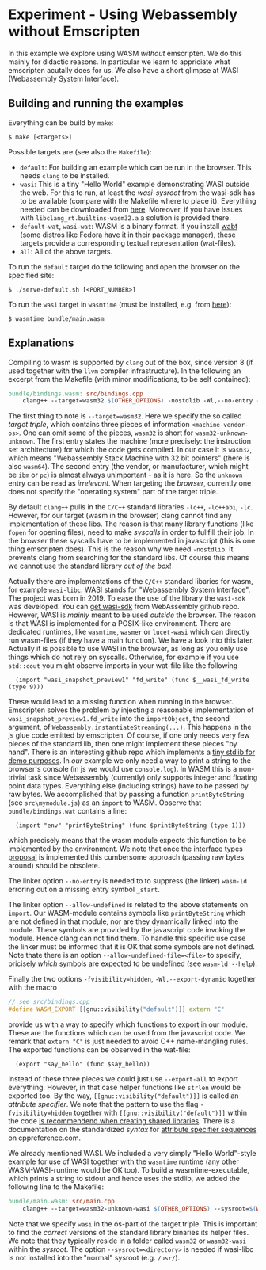 # Experiment - Using Webassembly without Emscripten

In this example we explore using WASM *without* emscripten. We do this mainly for didactic reasons. In particular we learn to appriciate what emscripten acutally does for us. We also have a short glimpse at WASI (Webassembly System Interface).

## Building and running the examples

Everything can be build by `make`:

```shell
$ make [<targets>]
```

Possible targets are (see also the `Makefile`):

- `default`: For building an example which can be run in the browser. This needs `clang` to be installed.
- `wasi`: This is a tiny "Hello World" example demonstrating WASI outside the web. For this to run, at least the *wasi-sysroot* from the wasi-sdk has to be available (compare with the Makefile where to place it). Everything needed can be downloaded from [here][wasi-sdk]. Moreover, if you have issues with `libclang_rt.builtins-wasm32.a` a solution is provided there.
- `default-wat`, `wasi-wat`: WASM is a binary format. If you install [wabt][wabt] (some distros like Fedora have it in their package manager), these targets provide a corresponding textual representation (wat-files).
- `all`: All of the above targets.

To run the `default` target do the following and open the browser on the specified site:

```shell
$ ./serve-default.sh [<PORT_NUMBER>]
```

To run the `wasi` target in `wasmtime` (must be installed, e.g. from [here][wasmtime]):

```shell
$ wasmtime bundle/main.wasm
```

## Explanations

Compiling to wasm is supported by `clang` out of the box, since version 8 (if used together with the `llvm` compiler infrastructure). In the following an excerpt from the Makefile (with minor modifications, to be self contained):

```makefile
bundle/bindings.wasm: src/bindings.cpp
	clang++ --target=wasm32 $(OTHER_OPTIONS) -nostdlib -Wl,--no-entry -Wl,--allow-undefined -fvisibility=hidden -Wl,--export-dynamic -o $@ $^
```

The first thing to note is `--target=wasm32`. Here we specify the so called *target triple*, which contains three pieces of information `<machine-vendor-os>`. One can omit some of the pieces, `wasm32` is short for `wasm32-unknown-unknown`. The first entry states the machine (more precisely: the instruction set architecture) for which the code gets compiled. In our case it is `wasm32`, which means "Webassembly Stack Machine with 32 bit pointers" (there is also `wasm64`). The second entry (the vendor, or manufacturer, which might be `ibm` or `pc`) is almost always unimportant - as it is here. So the `unknown` entry can be read as *irrelevant*. When targeting the *browser*, currently one does not specify the "operating system" part of the target triple.

By default `clang++` pulls in the `C/C++` standard libraries `-lc++`, `-lc++abi`, `-lc`. However, for our target (wasm in the browser) clang cannot find any implementation of these libs. The reason is that many library functions (like `fopen` for opening files), need to make *syscalls* in order to fullfill their job. In the browser these syscalls have to be implemented in javascript (this is one thing emscripten does). This is the reason why we need `-nostdlib`. It prevents clang from searching for the standard libs. Of course this means we cannot use the standard library *out of the box*!

Actually there are implementations of the `C/C++` standard libaries for wasm, for example `wasi-libc`. WASI stands for "Webassembly System Interface". The project was born in 2019. To ease the use of the library the `wasi-sdk` was developed. You can [get wasi-sdk][wasi-sdk] from WebAssembly github repo. However, WASI is *mainly* meant to be used *outside* the browser. The reason is that WASI is implemented for a POSIX-like environment. There are dedicated runtimes, like `wasmtime`, `wasmer` or `lucet-wasi` which can directly run wasm-files (if they have a main function). We have a look into this later. Actually it is possible to use WASI in the browser, as long as you only use things which do not rely on syscalls. Otherwise, for example if you use `std::cout` you might observe imports in your wat-file like the following

```wasm
  (import "wasi_snapshot_preview1" "fd_write" (func $__wasi_fd_write (type 9)))
```

These would lead to a missing function when running in the browser. Emscripten solves the problem by injecting a reasonable implementation of `wasi_snapshot_preview1.fd_write` into the `importObject`, the second argument, of `Webassembly.instantiateStreaming(...)`. This happens in the js glue code emitted by emscripten. Of course, if one only needs very few pieces of the standard lib, then one might implement these pieces "by hand". There is an interesting github repo which implements a [tiny stdlib for demo purposes][nano-libc]. In *our* example we only need a way to print a string to the browser's console (in js we would use `console.log`). In WASM this is a non-trivial task since Webassembly (currently) only supports integer and floating point data types. Everything else (including strings) have to be passed by raw bytes. We accomplished that by passing a function `printByteString` (see `src\mymodule.js`) as an `import` to WASM. Observe that `bundle/bindings.wat` contains a line:

```wasm
  (import "env" "printByteString" (func $printByteString (type 1)))
```

which precisely means that the wasm module expects this function to be implemented by the environment. We note that once the [interface types proposal][interface-types] is implemented this cumbersome approach (passing raw bytes around) should be obsolete.

The linker option `--no-entry` is needed to to suppress (the linker) `wasm-ld` erroring out on a missing entry symbol `_start`.

The linker option `--allow-undefined` is related to the above statements on `import`. Our WASM-module contains symbols like `printByteString` which are not defined in that module, nor are they dynamically linked into the module. These symbols are provided by the javascript code invoking the module. Hence clang can not find them. To handle this specific use case the linker must be informed that it is OK that some symbols are not defined. Note thate there is an option `--allow-undefined-file=<file>` to specify, pricisely *which* symbols are expected to be undefined (see `wasm-ld --help`).

Finally the two options `-fvisibility=hidden`, `-Wl,--export-dynamic` together with the macro

```cpp
// see src/bindings.cpp
#define WASM_EXPORT [[gnu::visibility("default")]] extern "C"
```

provide us with a way to specify which functions to export in our module. These are the functions which can be used from the javascript code. We remark that `extern "C"` is just needed to avoid C++ name-mangling rules. The exported functions can be observed in the wat-file:

```wasm
  (export "say_hello" (func $say_hello))
```

Instead of these three pieces we could just use `--export-all` to export everything. However, in that case helper functions like `strlen` would be exported too. By the way, `[[gnu::visibility("default")]]` is called an *attribute specifier*. We note that the pattern to use the flag `-fvisibility=hidden` together with `[[gnu::visibility("default")]]` within the code [is recommendend when creating shared libraries][gnu-visibility]. There is a documentation on the standardized *syntax* for [attribute specifier sequences][attr-specifier] on cppreference.com.

We already mentioned WASI. We included a very simply "Hello World"-style example for use of WASI together with the `wasmtime` runtime (any other WASM-WASI-runtime would be OK too). To build a wasmtime-executable, which prints a string to stdout and hence uses the stdlib, we added the following line to the Makefile:

```makefile
bundle/main.wasm: src/main.cpp
	clang++ --target=wasm32-unknown-wasi $(OTHER_OPTIONS) --sysroot=$(WASI_SYSROOT) -o $@ $^
```

Note that we specify `wasi` in the os-part of the target triple. This is important to find the *correct* versions of the standard library binaries its helper files. We note that they typically reside in a folder called `wasm32` or `wasm32-wasi` within the *sysroot*. The option `--sysroot=<directory>` is needed if wasi-libc is not installed into the "normal" sysroot (e.g. `/usr/`).

[wasi-sdk]: https://github.com/WebAssembly/wasi-sdk
[nano-libc]: https://github.com/PetterS/clang-wasm
[gnu-visibility]: https://gcc.gnu.org/wiki/Visibility
[attr-specifier]: https://en.cppreference.com/w/cpp/language/attributes
[interface-types]: https://github.com/WebAssembly/interface-types/blob/master/proposals/interface-types/Explainer.md
[wabt]: https://github.com/WebAssembly/wabt
[wasmtime]: https://wasmtime.dev/
